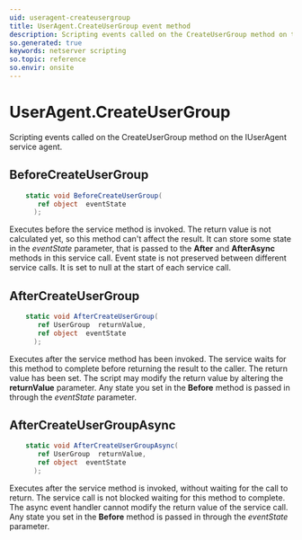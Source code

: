 ```yaml
---
uid: useragent-createusergroup
title: UserAgent.CreateUserGroup event method
description: Scripting events called on the CreateUserGroup method on the UserAgent service agent.
so.generated: true
keywords: netserver scripting
so.topic: reference
so.envir: onsite
---
```

# UserAgent.CreateUserGroup

Scripting events called on the <see cref='M:IUserAgent.CreateUserGroup'>CreateUserGroup</see> method on the <see cref='IUserAgent'>IUserAgent</see>  service agent.

## BeforeCreateUserGroup
```cs
    static void BeforeCreateUserGroup(
       ref object  eventState
      );
```
Executes before the service method is invoked.
The return value is not calculated yet, so this method can't affect the result.
It can store some state in the *eventState* parameter, that is passed to the **After** and **AfterAsync** methods in this service call.
Event state is not preserved between different service calls. It is set to null at the start of each service call.
## AfterCreateUserGroup
```cs
    static void AfterCreateUserGroup(
       ref UserGroup  returnValue,
       ref object  eventState
      );
```
Executes after the service method has been invoked. The service waits for this method to complete before returning the result to the caller.
The return value has been set. The script may modify the return value by altering the **returnValue** parameter.
Any state you set in the **Before** method is passed in through the *eventState* parameter.
## AfterCreateUserGroupAsync
```cs
    static void AfterCreateUserGroupAsync(
       ref UserGroup  returnValue,
       ref object  eventState
      );
```
Executes after the service method is invoked, without waiting for the call to return.
The service call is not blocked waiting for this method to complete.
The async event handler cannot modify the return value of the service call.
Any state you set in the **Before** method is passed in through the *eventState* parameter.

